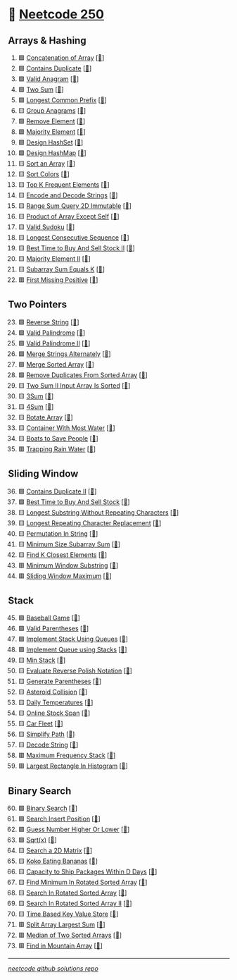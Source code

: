 🚀 [Neetcode 250](https://neetcode.io/practice?tab=neetcode250)
=================


Arrays & Hashing
----------------

1. 🟩 [Concatenation of Array](https://leetcode.com/problems/concatenation-of-array/) [[🚀](https://neetcode.io/problems/concatenation-of-array?list=neetcode250)]
2. 🟩 [Contains Duplicate](https://leetcode.com/problems/contains-duplicate/) [[🚀](https://neetcode.io/problems/duplicate-integer?list=neetcode250)]
3. 🟩 [Valid Anagram](https://leetcode.com/problems/valid-anagram/) [[🚀](https://neetcode.io/problems/is-anagram?list=neetcode250)]
4. 🟩 [Two Sum](https://leetcode.com/problems/two-sum/) [[🚀](https://neetcode.io/problems/two-integer-sum?list=neetcode250)]
5. 🟩 [Longest Common Prefix](https://leetcode.com/problems/longest-common-prefix/) [[🚀](https://neetcode.io/problems/longest-common-prefix?list=neetcode250)]
6. 🟨 [Group Anagrams](https://leetcode.com/problems/group-anagrams/) [[🚀](https://neetcode.io/problems/anagram-groups?list=neetcode250)]
7. 🟩 [Remove Element](https://leetcode.com/problems/remove-element/) [[🚀](https://neetcode.io/problems/remove-element?list=neetcode250)]
8. 🟩 [Majority Element](https://leetcode.com/problems/majority-element/) [[🚀](https://neetcode.io/problems/majority-element?list=neetcode250)]
9. 🟩 [Design HashSet](https://leetcode.com/problems/design-hashset/) [[🚀](https://neetcode.io/problems/design-hashset?list=neetcode250)]
10. 🟩 [Design HashMap](https://leetcode.com/problems/design-hashmap/) [[🚀](https://neetcode.io/problems/design-hashmap?list=neetcode250)]
11. 🟨 [Sort an Array](https://leetcode.com/problems/sort-an-array/) [[🚀](https://neetcode.io/problems/sort-an-array?list=neetcode250)]
12. 🟨 [Sort Colors](https://leetcode.com/problems/sort-colors/) [[🚀](https://neetcode.io/problems/sort-colors?list=neetcode250)]
13. 🟨 [Top K Frequent Elements](https://leetcode.com/problems/top-k-frequent-elements/) [[🚀](https://neetcode.io/problems/top-k-elements-in-list?list=neetcode250)]
14. 🟨 [Encode and Decode Strings](https://leetcode.com/problems/encode-and-decode-strings/) [[🚀](https://neetcode.io/problems/string-encode-and-decode?list=neetcode250)]
15. 🟨 [Range Sum Query 2D Immutable](https://leetcode.com/problems/range-sum-query-2d-immutable/) [[🚀](https://neetcode.io/problems/range-sum-query-2d-immutable?list=neetcode250)]
16. 🟨 [Product of Array Except Self](https://leetcode.com/problems/product-of-array-except-self/) [[🚀](https://neetcode.io/problems/products-of-array-discluding-self?list=neetcode250)]
17. 🟨 [Valid Sudoku](https://leetcode.com/problems/valid-sudoku/) [[🚀](https://neetcode.io/problems/valid-sudoku?list=neetcode250)]
18. 🟨 [Longest Consecutive Sequence](https://leetcode.com/problems/longest-consecutive-sequence/) [[🚀](https://neetcode.io/problems/longest-consecutive-sequence?list=neetcode250)]
19. 🟨 [Best Time to Buy And Sell Stock II](https://leetcode.com/problems/best-time-to-buy-and-sell-stock-ii/) [[🚀](https://neetcode.io/problems/best-time-to-buy-and-sell-stock-ii?list=neetcode250)]
20. 🟨 [Majority Element II](https://leetcode.com/problems/majority-element-ii) [[🚀](https://neetcode.io/problems/majority-element-ii?list=neetcode250)]
21. 🟨 [Subarray Sum Equals K](https://leetcode.com/problems/subarray-sum-equals-k/) [[🚀](https://neetcode.io/problems/subarray-sum-equals-k?list=neetcode250)]
22. 🟥 [First Missing Positive](https://leetcode.com/problems/first-missing-positive/) [[🚀](https://neetcode.io/problems/first-missing-positive?list=neetcode250)]


Two Pointers
------------

23. 🟩 [Reverse String](https://leetcode.com/problems/reverse-string/) [[🚀](https://neetcode.io/problems/reverse-string?list=neetcode250)]
24. 🟩 [Valid Palindrome](https://leetcode.com/problems/valid-palindrome/) [[🚀](https://neetcode.io/problems/is-palindrome?list=neetcode250)]
25. 🟩 [Valid Palindrome II](https://leetcode.com/problems/valid-palindrome-ii/) [[🚀](https://neetcode.io/problems/valid-palindrome-ii?list=neetcode250)]
26. 🟩 [Merge Strings Alternately](https://leetcode.com/problems/merge-strings-alternately/) [[🚀](https://neetcode.io/problems/merge-strings-alternately?list=neetcode250)]
27. 🟩 [Merge Sorted Array](https://leetcode.com/problems/merge-sorted-array/) [[🚀](https://neetcode.io/problems/merge-sorted-array?list=neetcode250)]
28. 🟩 [Remove Duplicates From Sorted Array](https://leetcode.com/problems/remove-duplicates-from-sorted-array/) [[🚀](https://neetcode.io/problems/remove-duplicates-from-sorted-array?list=neetcode250)]
29. 🟨 [Two Sum II Input Array Is Sorted](https://leetcode.com/problems/two-sum-ii-input-array-is-sorted/) [[🚀](https://neetcode.io/problems/two-integer-sum-ii?list=neetcode250)]
30. 🟨 [3Sum](https://leetcode.com/problems/3sum/) [[🚀](https://neetcode.io/problems/three-integer-sum?list=neetcode250)]
31. 🟨 [4Sum](https://leetcode.com/problems/4sum/) [[🚀](https://neetcode.io/problems/4sum?list=neetcode250)]
32. 🟨 [Rotate Array](https://leetcode.com/problems/rotate-array/) [[🚀](https://neetcode.io/problems/rotate-array?list=neetcode250)]
33. 🟨 [Container With Most Water](https://leetcode.com/problems/container-with-most-water/) [[🚀](https://neetcode.io/problems/max-water-container?list=neetcode250)]
34. 🟨 [Boats to Save People](https://leetcode.com/problems/boats-to-save-people/) [[🚀](https://neetcode.io/problems/boats-to-save-people?list=neetcode250)]
35. 🟥 [Trapping Rain Water](https://leetcode.com/problems/trapping-rain-water/) [[🚀](https://neetcode.io/problems/trapping-rain-water?list=neetcode250)]


Sliding Window
--------------

36. 🟩 [Contains Duplicate II](https://leetcode.com/problems/contains-duplicate-ii/) [[🚀](https://neetcode.io/problems/contains-duplicate-ii?list=neetcode250)]
37. 🟩 [Best Time to Buy And Sell Stock](https://leetcode.com/problems/best-time-to-buy-and-sell-stock/) [[🚀](https://neetcode.io/problems/buy-and-sell-crypto?list=neetcode250)]
38. 🟨 [Longest Substring Without Repeating Characters](https://leetcode.com/problems/longest-substring-without-repeating-characters/) [[🚀](https://neetcode.io/problems/longest-substring-without-duplicates?list=neetcode250)]
39. 🟨 [Longest Repeating Character Replacement](https://leetcode.com/problems/longest-repeating-character-replacement/) [[🚀](https://neetcode.io/problems/longest-substring-without-duplicates?list=neetcode250)]
40. 🟨 [Permutation In String](https://leetcode.com/problems/permutation-in-string/) [[🚀](https://neetcode.io/problems/permutation-string?list=neetcode250)]
41. 🟨 [Minimum Size Subarray Sum](https://leetcode.com/problems/minimum-size-subarray-sum/) [[🚀](https://neetcode.io/problems/minimum-size-subarray-sum?list=neetcode250)]
42. 🟨 [Find K Closest Elements](https://leetcode.com/problems/find-k-closest-elements/) [[🚀](https://neetcode.io/problems/find-k-closest-elements?list=neetcode250)]
43. 🟥 [Minimum Window Substring](https://leetcode.com/problems/minimum-window-substring/) [[🚀](https://neetcode.io/problems/minimum-window-with-characters?list=neetcode250)]
44. 🟥 [Sliding Window Maximum](https://leetcode.com/problems/sliding-window-maximum/) [[🚀](https://neetcode.io/problems/sliding-window-maximum?list=neetcode250)]


Stack
-----

45. 🟩 [Baseball Game](https://leetcode.com/problems/baseball-game/) [[🚀](https://neetcode.io/problems/baseball-game?list=neetcode250)]
46. 🟩 [Valid Parentheses](https://leetcode.com/problems/valid-parentheses/) [[🚀](https://neetcode.io/problems/validate-parentheses?list=neetcode250)]
47. 🟩 [Implement Stack Using Queues](https://leetcode.com/problems/implement-stack-using-queues/) [[🚀](https://neetcode.io/problems/implement-stack-using-queues?list=neetcode250)]
48. 🟩 [Implement Queue using Stacks](https://leetcode.com/problems/implement-queue-using-stacks) [[🚀](https://neetcode.io/problems/implement-queue-using-stacks?list=neetcode250)]
49. 🟨 [Min Stack](https://leetcode.com/problems/min-stack/) [[🚀](https://neetcode.io/problems/minimum-stack?list=neetcode250)]
50. 🟨 [Evaluate Reverse Polish Notation](https://leetcode.com/problems/evaluate-reverse-polish-notation/) [[🚀](https://neetcode.io/problems/evaluate-reverse-polish-notation?list=neetcode250)]
51. 🟨 [Generate Parentheses](https://leetcode.com/problems/generate-parentheses/) [[🚀](https://neetcode.io/problems/generate-parentheses?list=neetcode250)]
52. 🟨 [Asteroid Collision](https://leetcode.com/problems/asteroid-collision/) [[🚀](https://neetcode.io/problems/asteroid-collision?list=neetcode250)]
53. 🟨 [Daily Temperatures](https://leetcode.com/problems/daily-temperatures/) [[🚀](https://neetcode.io/problems/daily-temperatures?list=neetcode250)]
54. 🟨 [Online Stock Span](https://leetcode.com/problems/online-stock-span/) [[🚀](https://neetcode.io/problems/online-stock-span?list=neetcode250)]
55. 🟨 [Car Fleet](https://leetcode.com/problems/car-fleet/) [[🚀](https://neetcode.io/problems/car-fleet?list=neetcode250)]
56. 🟨 [Simplify Path](https://leetcode.com/problems/simplify-path/) [[🚀](https://neetcode.io/problems/simplify-path?list=neetcode250)]
57. 🟨 [Decode String](https://leetcode.com/problems/decode-string/) [[🚀](https://neetcode.io/problems/decode-string?list=neetcode250)]
58. 🟥 [Maximum Frequency Stack](https://leetcode.com/problems/maximum-frequency-stack/) [[🚀](https://neetcode.io/problems/maximum-frequency-stack?list=neetcode250)]
59. 🟥 [Largest Rectangle In Histogram](https://leetcode.com/problems/largest-rectangle-in-histogram/) [[🚀](https://neetcode.io/problems/largest-rectangle-in-histogram?list=neetcode250)]


Binary Search
-------------

60. 🟩 [Binary Search](https://leetcode.com/problems/binary-search/) [[🚀](https://neetcode.io/problems/binary-search?list=neetcode250)]
61. 🟩 [Search Insert Position](https://leetcode.com/problems/search-insert-position/) [[🚀](https://neetcode.io/problems/search-insert-position?list=neetcode250)]
62. 🟩 [Guess Number Higher Or Lower](https://leetcode.com/problems/guess-number-higher-or-lower/) [[🚀](https://neetcode.io/problems/guess-number-higher-or-lower?list=neetcode250)]
63. 🟩 [Sqrt(x)](https://leetcode.com/problems/sqrtx/) [[🚀](https://neetcode.io/problems/sqrtx?list=neetcode250)]
64. 🟨 [Search a 2D Matrix](https://leetcode.com/problems/search-a-2d-matrix/) [[🚀](https://neetcode.io/problems/search-2d-matrix?list=neetcode250)]
65. 🟨 [Koko Eating Bananas](https://leetcode.com/problems/koko-eating-bananas/) [[🚀](https://neetcode.io/problems/eating-bananas?list=neetcode250)]
66. 🟨 [Capacity to Ship Packages Within D Days](https://leetcode.com/problems/capacity-to-ship-packages-within-d-days/) [[🚀](https://neetcode.io/problems/capacity-to-ship-packages-within-d-days?list=neetcode250)]
67. 🟨 [Find Minimum In Rotated Sorted Array](https://leetcode.com/problems/find-minimum-in-rotated-sorted-array/) [[🚀](https://neetcode.io/problems/find-minimum-in-rotated-sorted-array?list=neetcode250)]
68. 🟨 [Search In Rotated Sorted Array](https://leetcode.com/problems/search-in-rotated-sorted-array/) [[🚀](https://neetcode.io/problems/find-target-in-rotated-sorted-array?list=neetcode250)]
69. 🟨 [Search In Rotated Sorted Array II](https://leetcode.com/problems/search-in-rotated-sorted-array-ii/) [[🚀](https://neetcode.io/problems/search-in-rotated-sorted-array-ii?list=neetcode250)]
70. 🟨 [Time Based Key Value Store](https://leetcode.com/problems/time-based-key-value-store/) [[🚀](https://neetcode.io/problems/time-based-key-value-store?list=neetcode250)]
71. 🟥 [Split Array Largest Sum](https://leetcode.com/problems/split-array-largest-sum/) [[🚀](https://neetcode.io/problems/split-array-largest-sum?list=neetcode250)]
72. 🟥 [Median of Two Sorted Arrays](https://leetcode.com/problems/median-of-two-sorted-arrays/) [[🚀](https://neetcode.io/problems/median-of-two-sorted-arrays?list=neetcode250)]
73. 🟥 [Find in Mountain Array](https://leetcode.com/problems/find-in-mountain-array) [[🚀](https://neetcode.io/problems/find-in-mountain-array?list=neetcode250)]


---

[_neetcode github solutions repo_](https://github.com/neetcode-gh/leetcode)
